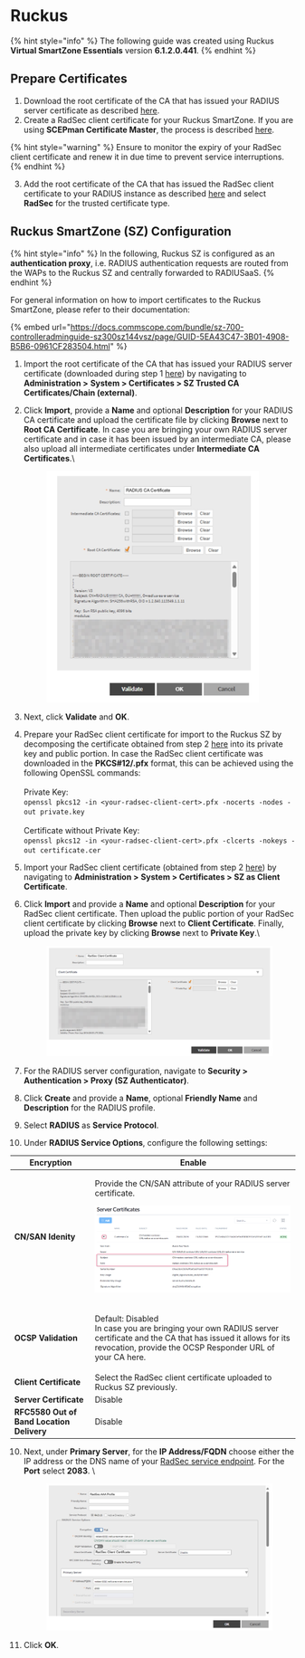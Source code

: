 # Ruckus

{% hint style="info" %}
The following guide was created using Ruckus **Virtual SmartZone Essentials** version **6.1.2.0.441**.
{% endhint %}

## Prepare Certificates

1. Download the root certificate of the CA that has issued your RADIUS server certificate as described [here](../../../admin-portal/settings/settings-server.md#download).
2. Create a RadSec client certificate for your Ruckus SmartZone. If you are using **SCEPman Certificate Master**, the process is described [here](https://docs.scepman.com/certificate-deployment/certificate-master/client-certificate-pkcs-12).&#x20;

{% hint style="warning" %}
Ensure to monitor the expiry of your RadSec client certificate and renew it in due time to prevent service interruptions.
{% endhint %}

3. Add the root certificate of the CA that has issued the RadSec client certificate to your RADIUS instance as described [here](../../../admin-portal/settings/trusted-roots.md#add) and select **RadSec** for the trusted certificate type.

## Ruckus SmartZone (SZ) Configuration

{% hint style="info" %}
In the following, Ruckus SZ is configured as an **authentication proxy**, i.e. RADIUS authentication requests are routed from the WAPs to the Ruckus SZ and centrally forwarded to RADIUSaaS.
{% endhint %}

For general information on how to import certificates to the Ruckus SmartZone, please refer to their documentation:

{% embed url="https://docs.commscope.com/bundle/sz-700-controlleradminguide-sz300sz144vsz/page/GUID-5EA43C47-3B01-4908-B5B6-0961CF283504.html" %}

1. Import the root certificate of the CA that has issued your RADIUS server certificate (downloaded during step 1 [here](ruckus.md#prepare-certificates)) by navigating to **Administration >** **System > Certificates > SZ Trusted CA Certificates/Chain (external)**.
2.  Click **Import**, provide a **Name** and optional **Description** for your RADIUS CA certificate and upload the certificate file by clicking **Browse** next to **Root CA Certificate**. In case you are bringing your own RADIUS server certificate and in case it has been issued by an intermediate CA, please also upload all intermediate certificates under **Intermediate CA Certificates**.\


    <figure><img src="../../../.gitbook/assets/Screenshot_2024-08-21_at_12_54_18.jpg" alt="" width="375"><figcaption></figcaption></figure>
3. Next, click **Validate** and **OK**.
4. Prepare your RadSec client certificate for import to the Ruckus SZ by decomposing the certificate obtained from step 2 [here](ruckus.md#prepare-certificates) into its private key and public portion. In case the RadSec client certificate was downloaded in the **PKCS#12/.pfx** format, this can be achieved using the following OpenSSL commands:\
   \
   Private Key:\
   `openssl pkcs12 -in <your-radsec-client-cert>.pfx -nocerts -nodes -out private.key`\
   \
   Certificate without Private Key:\
   `openssl pkcs12 -in <your-radsec-client-cert>.pfx -clcerts -nokeys -out certificate.cer`&#x20;
5. Import your RadSec client certificate (obtained from step 2 [here](ruckus.md#prepare-certificates)) by navigating to **Administration >** **System > Certificates > SZ as Client Certificate**.
6.  Click **Import** and provide a **Name** and optional **Description** for your RadSec client certificate. Then upload the public portion of your RadSec client certificate by clicking **Browse** next to **Client Certificate**. Finally, upload the private key by clicking **Browse** next to **Private Key**.\


    <figure><img src="../../../.gitbook/assets/Screenshot_2024-08-21_at_13_10_30 (1).jpg" alt=""><figcaption></figcaption></figure>
7. For the RADIUS server configuration, navigate to **Security > Authentication > Proxy (SZ Authenticator)**.
8. Click **Create** and provide a **Name**, optional **Friendly Name** and **Description** for the RADIUS profile.
9. Select **RADIUS** as **Service Protocol**.
10. Under **RADIUS Service Options**, configure the following settings:

| **Encryption**                            | Enable                                                                                                                                                                                                             |
| ----------------------------------------- | ------------------------------------------------------------------------------------------------------------------------------------------------------------------------------------------------------------------ |
| **CN/SAN Idenity**                        | <p>Provide the CN/SAN attribute of your RADIUS server certificate. </p><p><img src="../../../../.gitbook/assets/image (373).png" alt="Showing SAN to be used as Certificate server name" data-size="original"></p> |
| **OCSP Validation**                       | <p>Default: Disabled<br>In case you are bringing your own RADIUS server certificate and the CA that has issued it allows for its revocation, provide the OCSP Responder URL of your CA here.</p>                   |
| **Client Certificate**                    | Select the RadSec client certificate uploaded to Ruckus SZ previously.                                                                                                                                             |
| **Server Certificate**                    | Disable                                                                                                                                                                                                            |
| **RFC5580 Out of Band Location Delivery** | Disable                                                                                                                                                                                                            |

10. Next, under **Primary Server**, for the **IP Address/FQDN** choose either the IP address or the DNS name of your [RadSec service endpoint](../../../admin-portal/settings/settings-server.md#properties). For the **Port** select **2083**. \


    <figure><img src="../../../.gitbook/assets/Screenshot_2024-08-21_at_13_29_21 (1).jpg" alt=""><figcaption></figcaption></figure>
11. Click **OK**.
